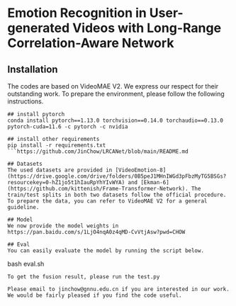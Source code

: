 # Emotion Recognition in User-generated Videos with Long-Range Correlation-Aware Network

## Installation 
The codes are based on VideoMAE V2. We express our respect for their outstanding work. To prepare the environment, please follow the following instructions.
```
## install pytorch
conda install pytorch==1.13.0 torchvision==0.14.0 torchaudio==0.13.0 pytorch-cuda=11.6 -c pytorch -c nvidia

## install other requirements
pip install -r requirements.txt
```https://github.com/JinChow/LRCANet/blob/main/README.md

## Datasets
The used datasets are provided in [VideoEmotion-8](https://drive.google.com/drive/folders/0B5peJ1MHnIWGd3pFbzMyTG5BSGs?resourcekey=0-hZ1jo5t1hIauRpYhYIvWYA) and [Ekman-6](https://github.com/kittenish/Frame-Transformer-Network). The train/test splits in both two datasets follow the official procedure. To prepare the data, you can refer to VideoMAE V2 for a general guideline.

## Model
We now provide the model weights in https://pan.baidu.com/s/1LjO4nqA0z4qMD-CvVtjAsw?pwd=CHOW

## Eval
You can easily evaluate the model by running the script below. 
```
bash eval.sh
```
To get the fusion result, please run the test.py

Please email to jinchow@gnnu.edu.cn if you are interested in our work. We would be fairly pleased if you find the code useful.
